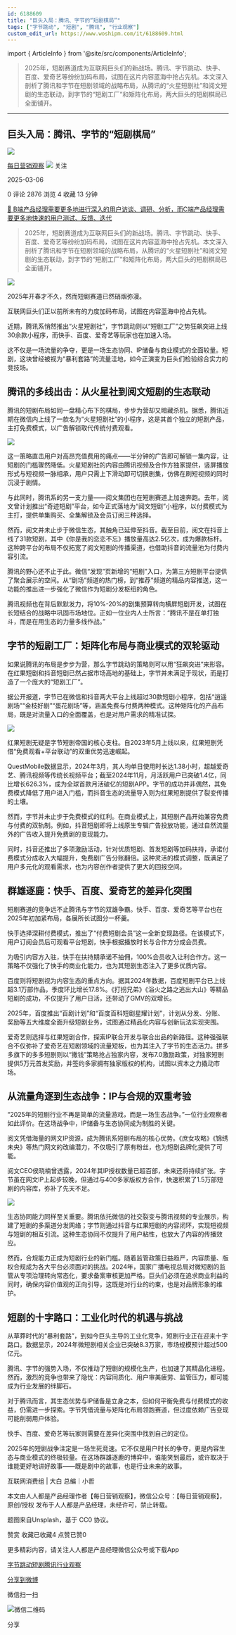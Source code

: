 ```yaml
---
id: 6188609
title: "巨头入局：腾讯、字节的“短剧棋局”"
tags: ["字节跳动", "短剧", "腾讯", "行业观察"]
custom_edit_url: https://www.woshipm.com/it/6188609.html
---
```

import { ArticleInfo } from '@site/src/components/ArticleInfo';

<ArticleInfo
    author="每日营销观察"
    authorLink="https://www.woshipm.com/u/694762"
    published="2025-03-06"
    views={2876}
    comments={0}
    collects={4}
/>

> 2025年，短剧赛道成为互联网巨头们的新战场。腾讯、字节跳动、快手、百度、爱奇艺等纷纷加码布局，试图在这片内容蓝海中抢占先机。本文深入剖析了腾讯和字节在短剧领域的战略布局，从腾讯的“火星短剧社”和阅文短剧的生态联动，到字节的“短剧工厂”和矩阵化布局，两大巨头的短剧棋局已全面铺开。

---

## 巨头入局：腾讯、字节的“短剧棋局”

[![](https://static.woshipm.com/view/2022111415360346471.jpg?imageView2/1/w/72/h/72/q/100)](https://www.woshipm.com/u/694762)

[每日营销观察](https://www.woshipm.com/u/694762) ![](https://static.woshipm.com/tag/1101_1@2x.png) 关注

2025-03-06

0 评论 2876 浏览 4 收藏 13 分钟

[🔗 B端产品经理需要更多地进行深入的用户访谈、调研、分析，而C端产品经理需要更多地快速的用户测试、反馈、迭代](https://ke.qidianla.com/courses/bcpm)

> 2025年，短剧赛道成为互联网巨头们的新战场。腾讯、字节跳动、快手、百度、爱奇艺等纷纷加码布局，试图在这片内容蓝海中抢占先机。本文深入剖析了腾讯和字节在短剧领域的战略布局，从腾讯的“火星短剧社”和阅文短剧的生态联动，到字节的“短剧工厂”和矩阵化布局，两大巨头的短剧棋局已全面铺开。

![](https://image.woshipm.com/2023/04/14/76dafe6a-da9e-11ed-9b82-00163e0b5ff3.png)

2025年开春才不久，然而短剧赛道已然硝烟弥漫。

互联网巨头们正以前所未有的力度加码布局，试图在内容蓝海中抢占先机。

近期，腾讯系悄然推出“火星短剧社”，字节跳动则以“短剧工厂”之势狂飙突进上线30余款小程序，而快手、百度、爱奇艺等玩家也在加速入场。

这不仅是一场流量的争夺，更是一场生态协同、IP储备与商业模式的全面较量。短剧，这块曾经被视为“暴利套路”的流量洼地，如今正演变为巨头们检验综合实力的竞技场。

## 腾讯的多线出击：从火星社到阅文短剧的生态联动

腾讯的短剧布局如同一盘精心布下的棋局，步步为营却又暗藏杀机。据悉，腾讯近期在微信内上线了一款名为“火星短剧社”的小程序，这是其首个独立的短剧产品，主打免费模式，以广告解锁取代传统付费观看。

![](https://image.woshipm.com/2025/03/05/e26f2852-f9c5-11ef-8819-00163e09d72f.jpg)

这一策略直击用户对高昂充值费用的痛点——半分钟的广告即可解锁一集内容，让短剧的门槛骤然降低。火星短剧社的内容由腾讯视频及合作方独家提供，竖屏播放形式与短视频一脉相承，用户只需上下滑动即可切换剧集，仿佛在刷短视频的同时沉浸于剧情。

与此同时，腾讯系的另一支力量——阅文集团也在短剧赛道上加速奔跑。去年，阅文曾计划推出“奇迹短剧”平台，如今正式落地为“阅文短剧”小程序，以付费模式为主打，提供单集购买、全集解锁及会员订阅三种选择。

然而，阅文并未止步于微信生态，其触角已延伸至抖音。截至目前，阅文在抖音上线了31款短剧，其中《你是我的恋恋不忘》播放量高达2.5亿次，成为爆款标杆。这种跨平台的布局不仅拓宽了阅文短剧的传播渠道，也借助抖音的流量池为付费内容引流。

腾讯的野心还不止于此。微信“发现”页新增的“短剧”入口，为第三方短剧平台提供了聚合展示的空间。从“剧场”频道的热门榜，到“推荐”频道的精品内容推送，这一功能的推出进一步强化了微信作为短剧分发枢纽的角色。

腾讯视频也在背后默默发力，将10%-20%的剧集预算转向横屏短剧开发，试图在长短结合的战略中巩固市场地位。正如一位业内人士所言：“腾讯不是在单打独斗，而是在用生态的力量多线作战。”

## 字节的短剧工厂：矩阵化布局与商业模式的双轮驱动

如果说腾讯的布局是步步为营，那么字节跳动的策略则可以用“狂飙突进”来形容。在红果短剧和抖音短剧已然占据市场高地的基础上，字节并未满足于现状，而是打造了一个庞大的“短剧工厂”。

据公开报道，字节已在微信和抖音两大平台上线超过30款短剧小程序，包括“逍遥剧场”“金枝好剧”“蛋花剧场”等，涵盖免费与付费两种模式。这种矩阵化的产品布局，既是对流量入口的全面覆盖，也是对用户需求的精准试探。

![](https://image.woshipm.com/2025/03/05/e33e9b5a-f9c5-11ef-8819-00163e09d72f.jpg)

红果短剧无疑是字节短剧帝国的核心支柱。自2023年5月上线以来，红果短剧凭借“免费观看+平台联动”的双重优势迅速崛起。

QuestMobile数据显示，2024年3月，其人均单日使用时长达1.38小时，超越爱奇艺、腾讯视频等传统长视频平台；截至2024年11月，月活跃用户已突破1.4亿，同比增长626.3%，成为全球首款月活破亿的短剧APP。字节的成功并非偶然，其免费模式降低了用户进入门槛，而抖音生态的流量导入则为红果短剧提供了裂变传播的土壤。

然而，字节并未止步于免费模式的红利。在商业模式上，其短剧产品开始兼容免费与付费的双轨制。例如，抖音短剧即将上线原生专辑广告投放功能，通过自然流量外的广告收入提升免费剧的变现能力。

同时，抖音还推出了多项激励活动，针对优质短剧、首发短剧等加码扶持，承诺付费模式分成收入大幅提升，免费剧广告分账翻倍。这种灵活的模式调整，既满足了用户多元化的观看需求，也为内容创作者提供了更大的回报空间。

## 群雄逐鹿：快手、百度、爱奇艺的差异化突围

短剧赛道的竞争远不止腾讯与字节的双雄争霸。快手、百度、爱奇艺等平台也在2025年初加紧布局，各展所长试图分一杯羹。

快手选择深耕付费模式，推出了“付费短剧会员”这一全新变现路径。在该模式下，用户订阅会员后可观看平台短剧，快手根据播放时长与合作方分成会员费。

为吸引内容方入驻，快手在扶持期承诺不抽佣，100%会员收入让利合作方。这一策略不仅强化了快手的商业化能力，也为其短剧生态注入了更多优质内容。

百度则将短剧视为内容生态的重点方向。据其2024年数据，百度短剧平台已上线超3.1万部作品，季度环比增长17.8%。《打拐兄弟》《浴火之路之逃出大山》等精品短剧的成功，不仅提升了用户日活，还带动了GMV的双增长。

2025年，百度推出“百剧计划”和“百度百科短剧星耀计划”，计划从分发、分账、奖励等五大维度全面升级短剧业务，试图通过精品化内容与创新玩法实现突围。

爱奇艺则选择与红果短剧合作，探索IP联合开发与联合出品的新路径。这种强强联合不仅弥补了爱奇艺在短剧领域的流量短板，也为其注入了字节的生态活力。拼多多旗下的多多短剧则以“撒钱”策略抢占独家内容，发布7.0激励政策，对独家短剧提供5万元首发奖励，并签约多家拥有独家版权的机构，试图以资本之力撬动市场。

## 从流量角逐到生态战争：IP与合规的双重考验

“2025年的短剧行业不再是简单的流量游戏，而是一场生态战争。”一位行业观察者如此评价。在这场战争中，IP储备与生态协同成为制胜的关键。

阅文凭借海量的网文IP资源，成为腾讯系短剧布局的核心优势。《庶女攻略》《锦绣未央》等热门网文的改编潜力，不仅吸引了原有粉丝，也为短剧品牌化提供了可能。

阅文CEO侯晓楠曾透露，2024年其IP授权数量已超百部，未来还将持续扩张。字节虽在网文IP上起步较晚，但通过与400多家版权方合作，快速积累了1.5万部短剧的内容库，弥补了先天不足。

![](https://image.woshipm.com/2025/03/05/e3dfc354-f9c5-11ef-8819-00163e09d72f.jpg)

生态协同能力同样至关重要。腾讯依托微信的社交裂变与腾讯视频的专业展示，构建了短剧的多渠道分发网络；字节则通过抖音与红果短剧的内容闭环，实现短视频与短剧的相互引流。这种生态协同不仅提升了用户粘性，也放大了内容的传播效应。

然而，合规能力正成为短剧行业的新门槛。随着监管政策日益趋严，内容质量、版权合规成为各大平台必须面对的挑战。2024年，国家广播电视总局对微短剧的监管从专项治理转向常态化，要求备案审核更加严格。巨头们必须在追求商业利益的同时，确保内容价值观的正向引导，这既是对行业的约束，也是对品牌形象的维护。

## 短剧的十字路口：工业化时代的机遇与挑战

从草莽时代的“暴利套路”，到如今巨头主导的工业化竞争，短剧行业正在迎来十字路口。数据显示，2024年微短剧相关企业已突破8.3万家，市场规模预计超过500亿元。

腾讯、字节的强势入场，不仅推动了短剧的规模化生产，也加速了其精品化进程。然而，激烈的竞争也带来了隐忧：内容同质化、用户审美疲劳、监管压力，都可能成为行业发展的绊脚石。

对于腾讯而言，其生态优势与IP储备是立身之本，但如何平衡免费与付费模式的收益，仍需进一步探索。字节凭借流量与矩阵化布局领跑赛道，但过度依赖广告变现可能削弱用户体验。

快手、百度、爱奇艺等玩家则需要在差异化突围中找到自己的定位。

2025年的短剧战争注定是一场生死竞速。它不仅是用户时长的争夺，更是内容生态与商业模式的终极较量。在这场群雄逐鹿的博弈中，谁能笑到最后，或许取决于谁能更好地讲好故事——既是剧中的故事，也是行业未来的故事。

互联网消费组 | 大白 总编｜小哲

本文由人人都是产品经理作者【每日营销观察】，微信公众号：【每日营销观察】，原创/授权 发布于人人都是产品经理，未经许可，禁止转载。

题图来自Unsplash，基于 CC0 协议。

赞赏 收藏已收藏4 点赞已赞0

更多精彩内容，请关注人人都是产品经理微信公众号或下载App

[字节跳动](https://www.woshipm.com/tag/%e5%ad%97%e8%8a%82%e8%b7%b3%e5%8a%a8)[短剧](https://www.woshipm.com/tag/%e7%9f%ad%e5%89%a7)[腾讯](https://www.woshipm.com/tag/%e8%85%be%e8%ae%af)[行业观察](https://www.woshipm.com/tag/%e8%a1%8c%e4%b8%9a%e8%a7%82%e5%af%9f)

[分享到微博](https://service.weibo.com/share/share.php?appkey=2775287854&title=巨头入局：腾讯、字节的“短剧棋局”&url=https://www.woshipm.com/it/6188609.html&pic=https://image.woshipm.com/2023/04/14/76dafe6a-da9e-11ed-9b82-00163e0b5ff3.png)

微信扫一扫

![微信二维码](https://api.pwmqr.com/qrcode/create/?url=https://www.woshipm.com/it/6188609.html)

分享